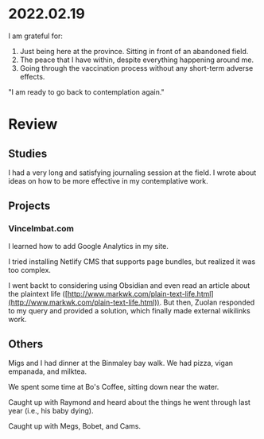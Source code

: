 # 2022.02.19

I am grateful for:

1. Just being here at the province. Sitting in front of an abandoned field.
2. The peace that I have within, despite everything happening around me.
3. Going through the vaccination process without any short-term adverse effects.

"I am ready to go back to contemplation again."

# Review

## Studies

I had a very long and satisfying journaling session at the field. I wrote about ideas on how to be more effective in my contemplative work.

## Projects

### VinceImbat.com

I learned how to add Google Analytics in my site.

I tried installing Netlify CMS that supports page bundles, but realized it was too complex.

I went backt to considering using Obsidian and even read an article about the plaintext life ([http://www.markwk.com/plain-text-life.html](http://www.markwk.com/plain-text-life.html)). But then, Zuolan responded to my query and provided a solution, which finally made external wikilinks work.

## Others

Migs and I had dinner at the Binmaley bay walk. We had pizza, vigan empanada, and milktea.

We spent some time at Bo's Coffee, sitting down near the water.

Caught up with Raymond and heard about the things he went through last year (i.e., his baby dying).

Caught up with Megs, Bobet, and Cams.

